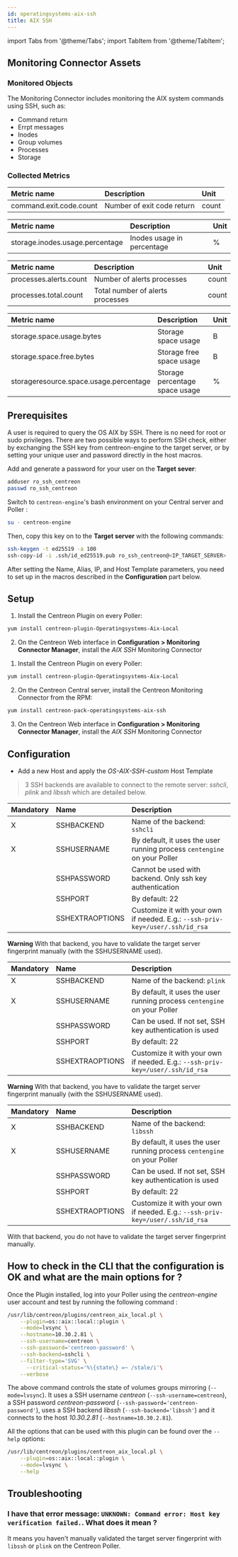 ```yaml
---
id: operatingsystems-aix-ssh
title: AIX SSH
---
```

import Tabs from '@theme/Tabs';
import TabItem from '@theme/TabItem';


## Monitoring Connector Assets

### Monitored Objects

The Monitoring Connector includes monitoring the AIX system commands using SSH, such as:
* Command return
* Errpt messages
* Inodes
* Group volumes
* Processes
* Storage 

### Collected Metrics

<Tabs groupId="sync">
<TabItem value="Cmdreturn" label="Cmdreturn">

| Metric name                               | Description                            | Unit  |
| :---------------------------------------- | :------------------------------------- | :---- |
| command.exit.code.count                   | Number of exit code return             | count |

</TabItem>
<TabItem value="Inodes" label="Inodes">

| Metric name                               | Description                            | Unit  |
| :---------------------------------------- | :------------------------------------- | :---- |
| storage.inodes.usage.percentage           | Inodes usage in percentage             | %     |

</TabItem>
<TabItem value="Process" label="Process">

| Metric name                               | Description                            | Unit  |
| :---------------------------------------- | :------------------------------------- | :---- |
| processes.alerts.count                    | Number of alerts processes             | count |
| processes.total.count                     | Total number of alerts processes       | count |

</TabItem>
<TabItem value="Storage" label="Storage">

| Metric name                               | Description                            | Unit  |
| :---------------------------------------- | :------------------------------------- | :---- |
| storage.space.usage.bytes                 | Storage space usage                    | B     |
| storage.space.free.bytes                  | Storage free space usage               | B     |
| storageresource.space.usage.percentage    | Storage percentage space usage         | %     |



</TabItem>
</Tabs>

## Prerequisites

A user is required to query the OS AIX by SSH. There is no need for root or sudo privileges.
There are two possible ways to perform SSH check, either by exchanging the SSH key from centreon-engine to the target server, 
or by setting your unique user and password directly in the host macros.

<Tabs groupId="sync">
<TabItem value="SSH keys exchange" label="SSH keys exchange">

Add and generate a password for your user on the **Target sever**:

```bash
adduser ro_ssh_centreon
passwd ro_ssh_centreon
```

Switch to `centreon-engine`'s bash environment on your Central server and Poller :

```bash
su - centreon-engine
```

Then, copy this key on to the **Target server** with the following commands:

```bash
ssh-keygen -t ed25519 -a 100
ssh-copy-id -i .ssh/id_ed25519.pub ro_ssh_centreon@<IP_TARGET_SERVER>
```

</TabItem>
<TabItem value="User/Password Authentication" label="User/Password Authentication">

After setting the Name, Alias, IP, and Host Template parameters, you need to set up in the macros described in the **Configuration** part below.

</TabItem>
</Tabs>

## Setup

<Tabs groupId="sync">
<TabItem value="Online License" label="Online License">

1. Install the Centreon Plugin on every Poller:

```bash
yum install centreon-plugin-Operatingsystems-Aix-Local
```

2. On the Centreon Web interface in **Configuration > Monitoring Connector Manager**, install the *AIX SSH* Monitoring Connector

</TabItem>
<TabItem value="Offline License" label="Offline License">

1. Install the Centreon Plugin on every Poller:

```bash
yum install centreon-plugin-Operatingsystems-Aix-Local
```

2. On the Centreon Central server, install the Centreon Monitoring Connector from the RPM:

```bash
yum install centreon-pack-operatingsystems-aix-ssh
```

3. On the Centreon Web interface in **Configuration > Monitoring Connector Manager**, install the *AIX SSH* Monitoring Connector

</TabItem>
</Tabs>

## Configuration

* Add a new Host and apply the *OS-AIX-SSH-custom* Host Template

> 3 SSH backends are available to connect to the remote server: *sshcli*, *plink* and *libssh* which are detailed below.

<Tabs groupId="sync">
<TabItem value="sshcli backend" label="sshcli backend">

| Mandatory   | Name            | Description                                                                                 |
| :---------- | :-------------- | :------------------------------------------------------------------------------------------ |
| X           | SSHBACKEND      | Name of the backend: ```sshcli```                                                           |
| X           | SSHUSERNAME     | By default, it uses the user running process ```centengine``` on your Poller                |
|             | SSHPASSWORD     | Cannot be used with backend. Only ssh key authentication                                    |
|             | SSHPORT         | By default: 22                                                                              |
|             | SSHEXTRAOPTIONS | Customize it with your own if needed. E.g.: ```--ssh-priv-key=/user/.ssh/id_rsa```          |

**Warning** With that backend, you have to validate the target server fingerprint manually (with the SSHUSERNAME used).

</TabItem>
<TabItem value="plink backend" label="plink backend">

| Mandatory   | Name            | Description                                                                                 |
| :---------- | :-------------- | :------------------------------------------------------------------------------------------ |
| X           | SSHBACKEND      | Name of the backend: ```plink```                                                            |
| X           | SSHUSERNAME     | By default, it uses the user running process ```centengine``` on your Poller                |
|             | SSHPASSWORD     | Can be used. If not set, SSH key authentication is used                                     |
|             | SSHPORT         | By default: 22                                                                              |
|             | SSHEXTRAOPTIONS | Customize it with your own if needed. E.g.: ```--ssh-priv-key=/user/.ssh/id_rsa```          |

**Warning** With that backend, you have to validate the target server fingerprint manually (with the SSHUSERNAME used).

</TabItem>
<TabItem value="libssh backend (default)" label="libssh backend (default)">

| Mandatory   | Name            | Description                                                                                 |
| :---------- | :-------------- | :------------------------------------------------------------------------------------------ |
| X           | SSHBACKEND      | Name of the backend: ```libssh```                                                           |
| X           | SSHUSERNAME     | By default, it uses the user running process ```centengine``` on your Poller                |
|             | SSHPASSWORD     | Can be used. If not set, SSH key authentication is used                                     |
|             | SSHPORT         | By default: 22                                                                              |
|             | SSHEXTRAOPTIONS | Customize it with your own if needed. E.g.: ```--ssh-priv-key=/user/.ssh/id_rsa```          |

With that backend, you do not have to validate the target server fingerprint manually.

</TabItem>
</Tabs>

## How to check in the CLI that the configuration is OK and what are the main options for ?

Once the Plugin installed, log into your Poller using the *centreon-engine* user account and test by running the following command :

```bash
/usr/lib/centreon/plugins/centreon_aix_local.pl \
    --plugin=os::aix::local::plugin \
    --mode=lvsync \
    --hostname=10.30.2.81 \
    --ssh-username=centreon \
    --ssh-password='centreon-password' \
    --ssh-backend=sshcli \
    --filter-type='SVG' \
	  --critical-status='%\{state\} =~ /stale/i'\
    --verbose
```

The above command controls the state of volumes groups mirroring (```--mode=lvsync```).
It uses a SSH username _centreon_ (```--ssh-username=centreon```), a SSH password _centreon-password_ (```--ssh-password='centreon-password'```),
uses a SSH backend _libssh_ (```--ssh-backend='libssh'```) and it connects to the host _10.30.2.81_ (```--hostname=10.30.2.81```).

All the options that can be used with this plugin can be found over the ```--help``` options:

```bash
/usr/lib/centreon/plugins/centreon_aix_local.pl \
    --plugin=os::aix::local::plugin \
    --mode=lvsync \
    --help
```

## Troubleshooting

### I have that error message: ```UNKNOWN: Command error: Host key verification failed.```. What does it mean ?

It means you haven't manually validated the target server fingerprint with ```libssh``` or ```plink``` on the Centreon Poller.
